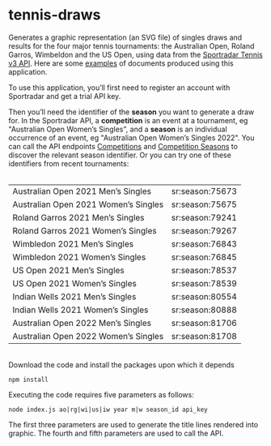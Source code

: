 # tennis-draws

Generates a graphic representation (an SVG file) of singles draws and results for the four major tennis tournaments: the Australian Open, Roland Garros, Wimbeldon and the US Open, using data from the [Sportradar Tennis v3 API](https://developer.sportradar.com/docs/read/tennis/Tennis_v3). Here are some [examples](https://donald.net.au/tennis) of documents produced using this application.

To use this application, you’ll first need to register an account with Sportradar and get a trial API key.

Then you’ll need the identifier of the __season__ you want to generate a draw for. In the Sportradar API, a __competition__ is an event at a tournament, eg "Australian Open Women’s Singles", and a __season__ is an individual occurrence of an event, eg "Australian Open Women’s Singles 2022". You can call the API endpoints [Competitions](https://developer.sportradar.com/docs/read/tennis/Tennis_v3#competitions) and [Competition Seasons](https://developer.sportradar.com/docs/read/tennis/Tennis_v3#competition-seasons) to discover the relevant season identifier. Or you can try one of these identifiers from recent tournaments:
<br><br>
<table>
  <tr><td>Australian Open 2021 Men’s Singles</td><td>sr:season:75673</td></tr>
  <tr><td>Australian Open 2021 Women’s Singles</td><td>sr:season:75675</td></tr>
  <tr><td>Roland Garros 2021 Men’s Singles</td><td>sr:season:79241</td></tr>
  <tr><td>Roland Garros 2021 Women’s Singles</td><td>sr:season:79267</td></tr>
  <tr><td>Wimbledon 2021 Men’s Singles</td><td>sr:season:76843</td></tr>
  <tr><td>Wimbledon 2021 Women’s Singles</td><td>sr:season:76845</td></tr>
  <tr><td>US Open 2021 Men’s Singles</td><td>sr:season:78537</td></tr>
  <tr><td>US Open 2021 Women’s Singles</td><td>sr:season:78539</td></tr>
  <tr><td>Indian Wells 2021 Men’s Singles</td><td>sr:season:80554</td></tr>
  <tr><td>Indian Wells 2021 Women’s Singles</td><td>sr:season:80888</td></tr>
  <tr><td>Australian Open 2022 Men’s Singles</td><td>sr:season:81706</td></tr>
  <tr><td>Australian Open 2022 Women’s Singles</td><td>sr:season:81708</td></tr>
</table>
<br>
Download the code and install the packages upon which it depends

    npm install

Executing the code requires five parameters as follows:

    node index.js ao|rg|wi|us|iw year m|w season_id api_key

The first three parameters are used to generate the title lines rendered into graphic. The fourth and fifth parameters are used to call the API.
